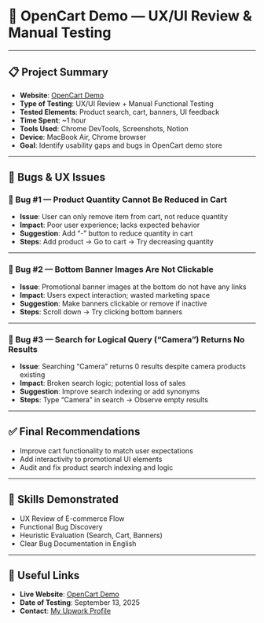 # 🧪 OpenCart Demo — UX/UI Review & Manual Testing

---

## 📋 Project Summary

- **Website**: [OpenCart Demo](https://www.opencart.com/index.php?route=common/home)
- **Type of Testing**: UX/UI Review + Manual Functional Testing
- **Tested Elements**: Product search, cart, banners, UI feedback
- **Time Spent**: ~1 hour
- **Tools Used**: Chrome DevTools, Screenshots, Notion
- **Device**: MacBook Air, Chrome browser
- **Goal**: Identify usability gaps and bugs in OpenCart demo store

---

## 🐞 Bugs & UX Issues

### 🐞 Bug #1 — Product Quantity Cannot Be Reduced in Cart

- **Issue**: User can only remove item from cart, not reduce quantity
- **Impact**: Poor user experience; lacks expected behavior
- **Suggestion**: Add “-” button to reduce quantity in cart
- **Steps**: Add product → Go to cart → Try decreasing quantity

---

### 🐞 Bug #2 — Bottom Banner Images Are Not Clickable

- **Issue**: Promotional banner images at the bottom do not have any links
- **Impact**: Users expect interaction; wasted marketing space
- **Suggestion**: Make banners clickable or remove if inactive
- **Steps**: Scroll down → Try clicking bottom banners

---

### 🐞 Bug #3 — Search for Logical Query (“Camera”) Returns No Results

- **Issue**: Searching “Camera” returns 0 results despite camera products existing
- **Impact**: Broken search logic; potential loss of sales
- **Suggestion**: Improve search indexing or add synonyms
- **Steps**: Type “Camera” in search → Observe empty results

---

## ✅ Final Recommendations

- Improve cart functionality to match user expectations
- Add interactivity to promotional UI elements
- Audit and fix product search indexing and logic

---

## 🧠 Skills Demonstrated

- UX Review of E-commerce Flow
- Functional Bug Discovery
- Heuristic Evaluation (Search, Cart, Banners)
- Clear Bug Documentation in English

---

## 🔗 Useful Links

- **Live Website**: [OpenCart Demo](https://www.opencart.com/demo)
- **Date of Testing**: September 13, 2025
- **Contact**: [My Upwork Profile](https://www.upwork.com/freelancers/~018bb602a002dd7baaid)
